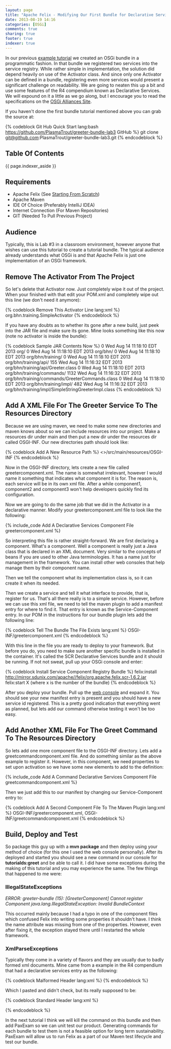 ```yaml
---
layout: page
title: "Apache Felix - Modifying Our First Bundle for Declarative Services"
date: 2013-08-19 14:16
categories: [OSGi]
comments: true
sharing: true
footer: true
indexer: true
---
```

In our previous [example tutorial](/labs-and-tutorials/osgi/apache-felix-programmatic-bundle/) we created an OSGi bundle in a programmatic fashion. In that bundle we registered two services into the service registry. While rather simple in implementation, the solution did depend heavily on use of the Activator class. And since only one Activator can be defined in a bundle, registering even more services would present a significant challenge on readability. We are going to neaten this up a bit and use some features of the R4 compendium known as Declarative Services. We will expound on it a little as we go along, but I encourage you to read the specifications on the [OSGi Alliances Site](http://www.osgi.org/Download/HomePage).

If you haven't done the first bundle tutorial mentioned above you can grab the source at:

{% codeblock Git Hub Quick Start lang:bash https://github.com/PlasmaTrout/greeter-bundle-lab3 GitHub %}
git clone git@github.com:PlasmaTrout/greeter-bundle-lab3.git
{% endcodeblock %}

Table Of Contents
-----
{{ page.indexer_aside }}

Requirements
-----
-	Apache Felix (See [Starting From Scratch](/blog/2013/08/14/apache-felix-starting-from-scratch/))
-	Apache Maven
-	IDE Of Choice (Preferably IntelliJ IDEA)
-   Internet Connection (For Maven Repositories) 
-   GIT (Needed To Pull Previous Project)

Audience
-----
Typically, this is Lab #3 in a classroom environment, however anyone that wishes can use this tutorial to create a tutorial bundle. The typical audience already understands what OSGi is and that Apache Felix is just one implementation of an OSGi framework.



Remove The Activator From The Project
-----
So let's delete that Activator now. Just completely wipe it out of the project. When your finished with that edit your POM.xml and completely wipe out this line (we don't need it anymore):

{% codeblock Remove This Activator Line lang:xml %}
<Bundle-Activator>org.bhn.training.SimpleActivator</Bundle-Activator>
{% endcodeblock %}

If you have any doubts as to whether its gone after a new build, just peek into the JAR file and make sure its gone. Mine looks something like this now (note no activator is inside the bundle):

{% codeblock Sample JAR Contents Now %}
0 Wed Aug 14 11:18:10 EDT 2013 org/
0 Wed Aug 14 11:18:10 EDT 2013 org/bhn/
0 Wed Aug 14 11:18:10 EDT 2013 org/bhn/training/
0 Wed Aug 14 11:18:10 EDT 2013 org/bhn/training/api/
155 Wed Aug 14 11:16:32 EDT 2013 org/bhn/training/api/Greeter.class
0 Wed Aug 14 11:18:10 EDT 2013 org/bhn/training/commands/
1132 Wed Aug 14 11:16:32 EDT 2013 org/bhn/training/commands/GreeterCommands.class
0 Wed Aug 14 11:18:10 EDT 2013 org/bhn/training/impl/
482 Wed Aug 14 11:16:32 EDT 2013 org/bhn/training/impl/SimpleStringGreeterImpl.class
{% endcodeblock %}

Add A XML File For The Greeter Service To The Resources Directory
-----
Because we are using maven, we need to make some new directories and maven knows about so we can include resources into our project. Make a resources dir under main and then put a new dir under the resources dir called OSGI-INF. Our new directories path should look like:

{% codeblock Add A New Resource Path %}
<<Project>>/src/main/resources/OSGI-INF
{% endcodeblock %}

Now in the OSGI-INF directory, lets create a new file called greetercomponent.xml. The name is somewhat irrelevant, however I would name it something that indicates what component it is for. The reason is, each service will be in its own xml file. After a while component1, component2 and component3 won't help developers quickly find its configuration.

Now we are going to do the same job that we did in the Activator in a declarative manner. Modify your greetercomponent.xml file to look like the following:

{% include_code Add A Declarative Services Component File greetercomponent.xml %}

So interpreting this file is rather straight-forward. We are first declaring a component. What's a component. Well a component is really just a Java class that is declared in an XML document. Very similar to the concepts of beans if you are used to other Java terminologies. It has a name just for management in the framework. You can install other web consoles that help manage them by their component name.

Then we tell the component what its implementation class is, so it can create it when its needed.

Then we create a service and tell it what interface to provide, that is, register for us. That's all there really is to a simple service. However, before we can use this xml file, we need to tell the maven plugin to add a manifest entry for where to find it. That entry is known as the Service-Component entry. In our POM in the instructions for our bundle plugin lets add the following line:

{% codeblock Tell The Bundle The File Exists lang:xml %}
<Service-Component>OSGI-INF/greetercomponent.xml</Service-Component>
{% endcodeblock %}

With this line in the file you are ready to deploy to your framework. But before you do, you need to make sure another specific bundle is installed in the container. It's called the SCR Declarative Services bundle and it should be running. If not not sweat, pull up your OSGi console and enter:

{% codeblock Install Service Component Registry Bundle %}
felix:install http://mirror.sdunix.com/apache//felix/org.apache.felix.scr-1.6.2.jar
felix:start X (where x is the number of the bundle)
{% endcodeblock %}

After you deploy your bundle. Pull up the [web console](http://localhost:8080/system/console) and expand it. You should see your new manifest entry is present and you should have a new service id registered. This is a pretty good indication that everything went as planned, but lets add our command otherwise testing it won't be too easy.

Add Another XML File For The Greet Command To The Resources Directory
-----
So lets add one more component file to the OSGI-INF directory. Lets add a greetcommandcomponent.xml file. And do something similar as the above example to register it. However, in this component, we need properties to set upon activation so we have some new elements to add to the definition:

{% include_code Add A Command Declarative Services Component File greetcommandcomponent.xml %}

Then we just add this to our manifest by changing our Service-Component entry to:

{% codeblock Add A Second Component File To The Maven Plugin lang:xml %}
<Service-Component>OSGI-INF/greetercomponent.xml,
            OSGI-INF/greetcommandcomponent.xml</Service-Component>
{% endcodeblock %}

Build, Deploy and Test
-----
So package this guy up with a **mvn package** and then deploy using your method of choice (for this one I used the web console personally). After its deployed and started you should see a new command in our console for **tutorialds:greet** and be able to call it. I did have some exceptions during the making of this tutorial and you may experience the same. The few things that happened to me were:

### IllegalStateExceptions
_ERROR: greeter-bundle (15): [GreeterComponent] Cannot register Component
java.lang.IllegalStateException: Invalid BundleContext_

This occurred mainly because I had a typo in one of the component files which confused Felix into writing some properties it shouldn't have. I think the name attribute was missing from one of the properties. However, even after fixing it, the exception stayed there until I restarted the whole framework.

### XmlParseExceptions
Typically they come in a variety of flavors and they are usually due to badly formed xml documents. Mine came from a example in the R4 compendium that had a declarative services entry as the following:

{% codeblock Malformed Header lang:xml %}
<xml version="1.0" encoding="UTF-8">
{% endcodeblock %}

Which I pasted and didn't check, but its really supposed to be:

{% codeblock Standard Header lang:xml %}
<?xml version="1.0" encoding="UTF-8"?>
{% endcodeblock %}

In the next tutorial I think we will kill the command on this bundle and then add PaxExam so we can unit test our product. Generating commands for each bundle to test them is not a feasible option for long term sustainability. PaxExam will allow us to run Felix as a part of our Maven test lifecycle and test our bundle.
